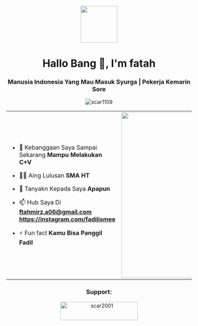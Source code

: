 <p align="center" ><img  src = "https://github.com/7oSkaaa/7oSkaaa/blob/main/Images/about_me.gif?raw=true" width = 100px></p>
<h1 align="center">Hallo Bang 👋, I'm fatah</h1>
<h3 align="center">Manusia Indonesia Yang Mau Masuk Syurga | Pekerja Kemarin Sore</h3>
<p align="center"> <img src="https://komarev.com/ghpvc/?username=scar1109&label=Profile%20views&color=0e75b6&style=flat" alt="scar1109" /> </p>

<table align="center">
<tr border="none">
<td width="50%" align="left">
  
- 🌱 Kebanggaan Saya Sampai Sekarang **Mampu Melakukan C+V**

- 🧑‍🎓 Aing Lulusan **SMA HT**

- 💬 Tanyakn Kepada Saya **Apapun**

- 📫 Hub Saya Di **ftahmirz.a06@gmail.com** **https://instagram.com/fadilismee**
  
- ⚡ Fun fact **Kamu Bisa Panggil Fadil**

</td>
<td width="50%" align="center">

  <img align="center" alt="Coding" width="450" src="https://repository-images.githubusercontent.com/588181932/e36ec678-7984-4cdd-8e4c-a3932772ff8e">

  
  </td>
</tr>
</table>

<h3 align="center">Support:</h3>
<p align="center"><a href="https://telegra.ph/file/986541e95cbd77e894144.jpg/"> <img align="center" src="https://cdn.buymeacoffee.com/buttons/v2/default-yellow.png" height="50" width="210" alt="scar2001" /></a></p>
